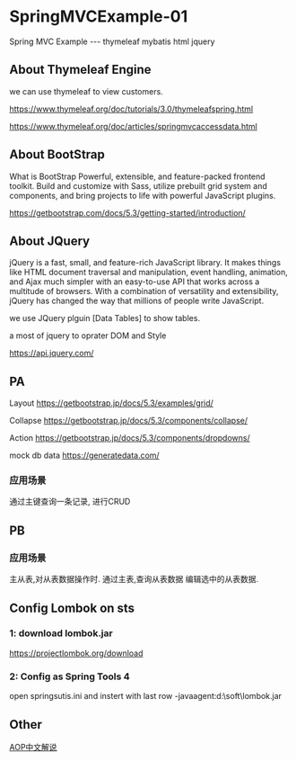 # SpringMVCExample-01
Spring MVC Example --- thymeleaf mybatis html jquery

## About Thymeleaf Engine

we can use thymeleaf to view customers.

https://www.thymeleaf.org/doc/tutorials/3.0/thymeleafspring.html

https://www.thymeleaf.org/doc/articles/springmvcaccessdata.html


## About BootStrap 

What is BootStrap
Powerful, extensible, and feature-packed frontend toolkit. 
Build and customize with Sass, utilize prebuilt grid system and components, 
and bring projects to life with powerful JavaScript plugins.

https://getbootstrap.com/docs/5.3/getting-started/introduction/

## About JQuery

jQuery is a fast, small, and feature-rich JavaScript library. It makes things like HTML document traversal and manipulation, event handling, animation, and Ajax much simpler with an easy-to-use API that works across a multitude of browsers. With a combination of versatility and extensibility, jQuery has changed the way that millions of people write JavaScript.

we use JQuery plguin [Data Tables] to show tables.

a most of jquery to oprater DOM and Style

https://api.jquery.com/

## PA

Layout
https://getbootstrap.jp/docs/5.3/examples/grid/

Collapse
https://getbootstrap.jp/docs/5.3/components/collapse/

Action
https://getbootstrap.jp/docs/5.3/components/dropdowns/

mock db data
https://generatedata.com/

### 应用场景
通过主键查询一条记录, 进行CRUD

## PB
### 应用场景 

主从表,对从表数据操作时.
通过主表,查询从表数据
编辑选中的从表数据.

## Config Lombok on sts

### 1: download lombok.jar
https://projectlombok.org/download

### 2: Config as Spring Tools 4

open springsutis.ini and instert with last row
-javaagent:d:\soft\lombok.jar


## Other

[AOP中文解说](https://blog.csdn.net/qq_36551991/article/details/106740138)

